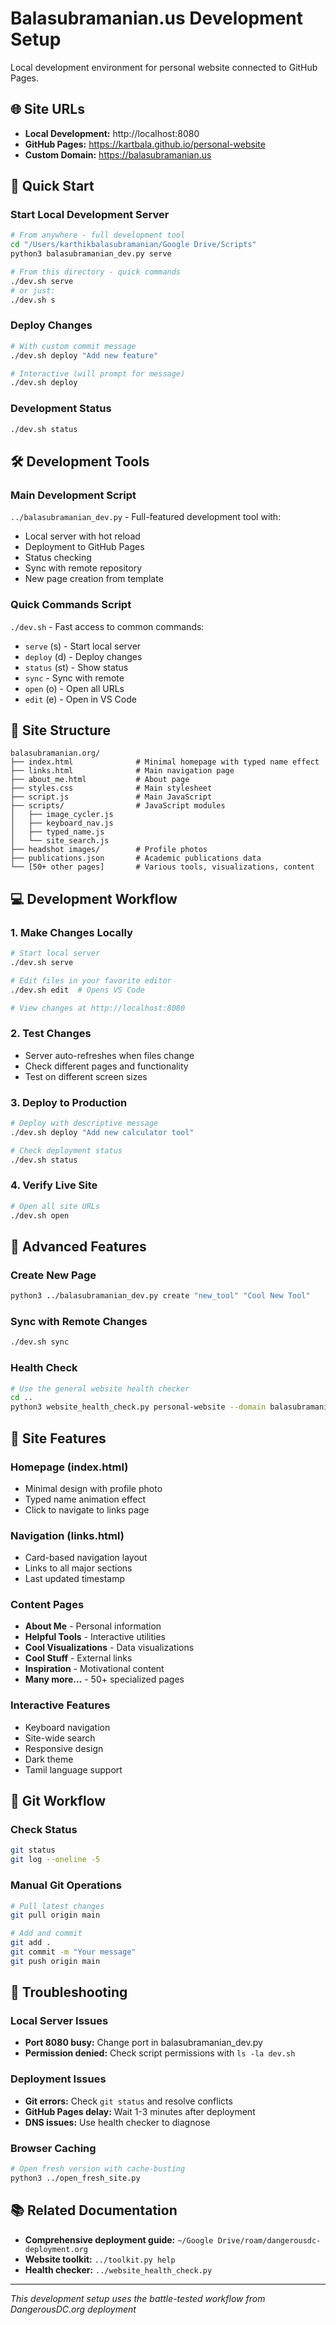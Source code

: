# Balasubramanian.us Development Setup

Local development environment for personal website connected to GitHub Pages.

## 🌐 Site URLs
- **Local Development:** http://localhost:8080
- **GitHub Pages:** https://kartbala.github.io/personal-website  
- **Custom Domain:** https://balasubramanian.us

## 🚀 Quick Start

### Start Local Development Server
```bash
# From anywhere - full development tool
cd "/Users/karthikbalasubramanian/Google Drive/Scripts"
python3 balasubramanian_dev.py serve

# From this directory - quick commands
./dev.sh serve
# or just:
./dev.sh s
```

### Deploy Changes  
```bash
# With custom commit message
./dev.sh deploy "Add new feature"

# Interactive (will prompt for message)
./dev.sh deploy
```

### Development Status
```bash
./dev.sh status
```

## 🛠️ Development Tools

### Main Development Script
`../balasubramanian_dev.py` - Full-featured development tool with:
- Local server with hot reload
- Deployment to GitHub Pages
- Status checking
- Sync with remote repository
- New page creation from template

### Quick Commands Script  
`./dev.sh` - Fast access to common commands:
- `serve` (s) - Start local server
- `deploy` (d) - Deploy changes
- `status` (st) - Show status  
- `sync` - Sync with remote
- `open` (o) - Open all URLs
- `edit` (e) - Open in VS Code

## 📁 Site Structure

```
balasubramanian.org/
├── index.html              # Minimal homepage with typed name effect
├── links.html              # Main navigation page
├── about_me.html           # About page
├── styles.css              # Main stylesheet
├── script.js               # Main JavaScript
├── scripts/                # JavaScript modules
│   ├── image_cycler.js
│   ├── keyboard_nav.js  
│   ├── typed_name.js
│   └── site_search.js
├── headshot images/        # Profile photos
├── publications.json       # Academic publications data
└── [50+ other pages]       # Various tools, visualizations, content
```

## 💻 Development Workflow

### 1. Make Changes Locally
```bash
# Start local server
./dev.sh serve

# Edit files in your favorite editor
./dev.sh edit  # Opens VS Code

# View changes at http://localhost:8080
```

### 2. Test Changes
- Server auto-refreshes when files change
- Check different pages and functionality
- Test on different screen sizes

### 3. Deploy to Production
```bash
# Deploy with descriptive message
./dev.sh deploy "Add new calculator tool"

# Check deployment status
./dev.sh status
```

### 4. Verify Live Site
```bash
# Open all site URLs
./dev.sh open
```

## 🔧 Advanced Features

### Create New Page
```bash
python3 ../balasubramanian_dev.py create "new_tool" "Cool New Tool"
```

### Sync with Remote Changes
```bash
./dev.sh sync
```

### Health Check
```bash
# Use the general website health checker
cd ..
python3 website_health_check.py personal-website --domain balasubramanian.us
```

## 🎨 Site Features

### Homepage (index.html)
- Minimal design with profile photo
- Typed name animation effect
- Click to navigate to links page

### Navigation (links.html)  
- Card-based navigation layout
- Links to all major sections
- Last updated timestamp

### Content Pages
- **About Me** - Personal information
- **Helpful Tools** - Interactive utilities
- **Cool Visualizations** - Data visualizations  
- **Cool Stuff** - External links
- **Inspiration** - Motivational content
- **Many more...** - 50+ specialized pages

### Interactive Features
- Keyboard navigation
- Site-wide search
- Responsive design
- Dark theme
- Tamil language support

## 🔄 Git Workflow

### Check Status
```bash
git status
git log --oneline -5
```

### Manual Git Operations
```bash
# Pull latest changes
git pull origin main

# Add and commit
git add .
git commit -m "Your message"
git push origin main
```

## 🐛 Troubleshooting

### Local Server Issues
- **Port 8080 busy:** Change port in balasubramanian_dev.py
- **Permission denied:** Check script permissions with `ls -la dev.sh`

### Deployment Issues
- **Git errors:** Check `git status` and resolve conflicts
- **GitHub Pages delay:** Wait 1-3 minutes after deployment
- **DNS issues:** Use health checker to diagnose

### Browser Caching
```bash
# Open fresh version with cache-busting
python3 ../open_fresh_site.py
```

## 📚 Related Documentation

- **Comprehensive deployment guide:** `~/Google Drive/roam/dangerousdc-deployment.org`
- **Website toolkit:** `../toolkit.py help`
- **Health checker:** `../website_health_check.py`

---

*This development setup uses the battle-tested workflow from DangerousDC.org deployment*
